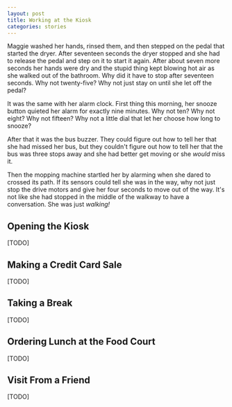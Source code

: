 ```yaml
---
layout: post
title: Working at the Kiosk
categories: stories
---
```


Maggie washed her hands, rinsed them, and then stepped on the pedal that started the dryer. After seventeen seconds the dryer stopped and she had to release the pedal and step on it to start it again. After about seven more seconds her hands were dry and the stupid thing kept blowing hot air as she walked out of the bathroom. Why did it have to stop after seventeen seconds. Why not twenty-five? Why not just stay on until she let off the pedal?

It was the same with her alarm clock. First thing this morning, her snooze button quieted her alarm for exactly nine minutes. Why not ten? Why not eight? Why not fifteen? Why not a little dial that let her choose how long to snooze? 

After that it was the bus buzzer. They could figure out how to tell her that she had missed her bus, but they couldn't figure out how to tell her that the bus was three stops away and she had better get moving or she _would_ miss it.

Then the mopping machine startled her by alarming when she dared to crossed its path. If its sensors could tell she was in the way, why not just stop the drive motors and give her four seconds to move out of the way. It's not like she had stopped in the middle of the walkway to have a conversation. She was just _walking!_

## Opening the Kiosk
[TODO]

## Making a Credit Card Sale
[TODO]

## Taking a Break
[TODO]

## Ordering Lunch at the Food Court
[TODO]

## Visit From a Friend
[TODO]

